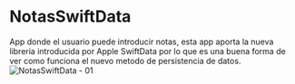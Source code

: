 # NotasSwiftData
App donde el usuario puede introducir notas, esta app aporta la nueva libreria introducida por Apple SwiftData
por lo que es una buena forma de ver como funciona el nuevo metodo de persistencia de datos.
![NotasSwiftData - 01](https://github.com/lordzzz777/NotasSwiftData/assets/114311106/a9e6bc4e-d076-49ef-91c7-3c59185f667d)
